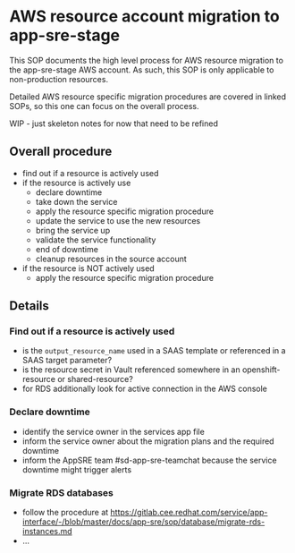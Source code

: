 # AWS resource account migration to app-sre-stage

This SOP documents the high level process for AWS resource migration to the app-sre-stage AWS account.
As such, this SOP is only applicable to non-production resources.

Detailed AWS resource specific migration procedures are covered in linked SOPs, so this one can focus on the overall process.

WIP - just skeleton notes for now that need to be refined

## Overall procedure
- find out if a resource is actively used
- if the resource is actively use
  - declare downtime
  - take down the service
  - apply the resource specific migration procedure
  - update the service to use the new resources
  - bring the service up
  - validate the service functionality
  - end of downtime
  - cleanup resources in the source account
- if the resource is NOT actively used
  - apply the resource specific migration procedure


## Details

### Find out if a resource is actively used
- is the `output_resource_name` used in a SAAS template or referenced in a SAAS target parameter?
- is the resource secret in Vault referenced somewhere in an openshift-resource or shared-resource?
- for RDS additionally look for active connection in the AWS console

### Declare downtime
- identify the service owner in the services app file
- inform the service owner about the migration plans and the required downtime
- inform the AppSRE team #sd-app-sre-teamchat because the service downtime might trigger alerts

### Migrate RDS databases
- follow the procedure at https://gitlab.cee.redhat.com/service/app-interface/-/blob/master/docs/app-sre/sop/database/migrate-rds-instances.md
- ...

